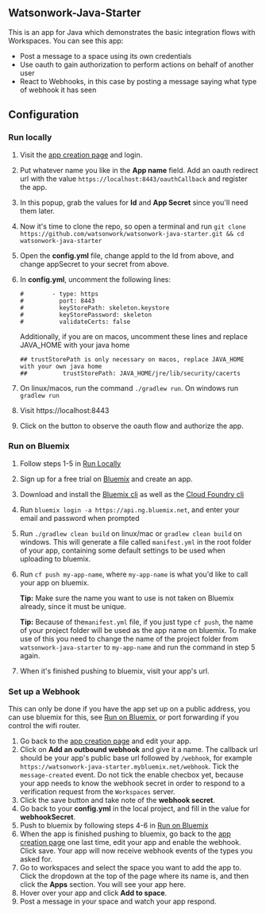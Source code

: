 ## Watsonwork-Java-Starter
This is an app for Java which demonstrates the basic integration flows with Workspaces.
You can see this app:

- Post a message to a space using its own credentials
- Use oauth to gain authorization to perform actions on behalf of another user
- React to Webhooks, in this case by posting a message saying what type of webhook it has seen

## Configuration

### Run locally 

1. Visit the [app creation page](https://workspace.ibm.com/developer/apps) and login.
2. Put whatever name you like in the **App name** field. Add an oauth redirect url with the value 
`https://localhost:8443/oauthCallback` and register the app.
3. In this popup, grab the values for **Id** and **App Secret** since you'll need them later.
4. Now it's time to clone the repo, so open a terminal and run `git clone https://github.com/watsonwork/watsonwork-java-starter.git && cd watsonwork-java-starter`
5. Open the **config.yml** file, change appId to the Id from above, and change appSecret to your secret from above. 
6. In **config.yml**, uncomment the following lines:

    ```
    #        - type: https
    #          port: 8443
    #          keyStorePath: skeleton.keystore
    #          keyStorePassword: skeleton
    #          validateCerts: false
    ```
    Additionally, if you are on macos, uncomment these lines and replace JAVA_HOME with your java home
    ```
    ## trustStorePath is only necessary on macos, replace JAVA_HOME with your own java home
    ##          trustStorePath: JAVA_HOME/jre/lib/security/cacerts
    ```
7. On linux/macos, run the command `./gradlew run`. On windows run `gradlew run`
8. Visit https://localhost:8443
9. Click on the button to observe the oauth flow and authorize the app.

### Run on Bluemix
1. Follow steps 1-5 in [Run Locally](#run-locally)
2. Sign up for a free trial on [Bluemix](https://console.ng.bluemix.net) and create an app.
3. Download and install the [Bluemix cli](http://clis.ng.bluemix.net/ui/home.html) as well as the [Cloud Foundry cli](https://github.com/cloudfoundry/cli/releases)
4. Run `bluemix login -a https://api.ng.bluemix.net`, and enter your email and password when prompted
5. Run `./gradlew clean build` on linux/mac or `gradlew clean build` on windows. This will generate a file called `manifest.yml` in the root folder of your app, containing some default settings to be used when uploading to bluemix.
6. Run `cf push my-app-name`, where `my-app-name` is what you'd like to call your app on bluemix. 

    **Tip:** Make sure the name you want to use is not taken on Bluemix already, since it must be unique.
    
    **Tip:** Because of the`manifest.yml` file, if you just type `cf push`, the name of your project folder will be used as the app name on bluemix. To make use of this you need to change the name of the project folder from `watsonwork-java-starter` to `my-app-name` and run the command in step 5 again.
7. When it's finished pushing to bluemix, visit your app's url.

### Set up a Webhook
This can only be done if you have the app set up on a public address, you can use bluemix for this, see [Run on Bluemix](#run-on-bluemix), or port forwarding if you control the wifi router.

1. Go back to the [app creation page](https://workspace.ibm.com/developer/apps) and edit your app.
2. Click on **Add an outbound webhook** and give it a name. The callback url should be your app's public base url followed by `/webhook`, for example `https://watsonwork-java-starter.mybluemix.net/webhook`. Tick the `message-created` event. Do not tick the enable checbox yet, because your app needs to know the webhook secret in order to respond to a verification request from the `Workspaces` server.
3. Click the save button and take note of the **webhook secret**.
4. Go back to your **config.yml** in the local project, and fill in the value for **webhookSecret**.
5. Push to bluemix by following steps 4-6 in [Run on Bluemix](#run-on-bluemix)
6. When the app is finished pushing to bluemix, go back to the [app creation page](https://workspace.ibm.com/developer/apps) one last time, edit your app and enable the webhook. Click save. Your app will now receive webhook events of the types you asked for.
7. Go to workspaces and select the space you want to add the app to. Click the dropdown at the top of the page where its name is, and then click the **Apps** section. You will see your app here.
8. Hover over your app and click **Add to space**.
9. Post a message in your space and watch your app respond.
